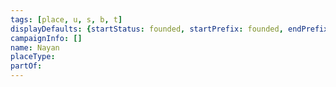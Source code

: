 ```yaml
---
tags: [place, u, s, b, t]
displayDefaults: {startStatus: founded, startPrefix: founded, endPrefix: destroyed, endStatus: destroyed}
campaignInfo: []
name: Nayan
placeType:
partOf:
---
```

